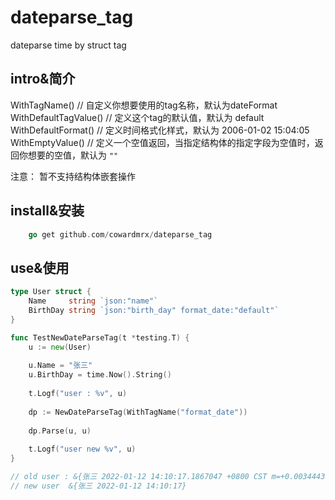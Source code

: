 # dateparse_tag
dateparse time by struct tag

## intro&简介
WithTagName() // 自定义你想要使用的tag名称，默认为dateFormat  
WithDefaultTagValue() // 定义这个tag的默认值，默认为 default  
WithDefaultFormat() // 定义时间格式化样式，默认为 2006-01-02 15:04:05  
WithEmptyValue() // 定义一个空值返回，当指定结构体的指定字段为空值时，返回你想要的空值，默认为 `""`  

注意： 暂不支持结构体嵌套操作
## install&安装
```go
    go get github.com/cowardmrx/dateparse_tag
```
## use&使用
```go
type User struct {
    Name     string `json:"name"`
    BirthDay string `json:"birth_day" format_date:"default"`
}

func TestNewDateParseTag(t *testing.T) {
    u := new(User)
    
    u.Name = "张三"
    u.BirthDay = time.Now().String()
    
    t.Logf("user : %v", u)
    
    dp := NewDateParseTag(WithTagName("format_date"))
    
    dp.Parse(u, u)
    
    t.Logf("user new %v", u)
}

// old user : &{张三 2022-01-12 14:10:17.1867047 +0800 CST m=+0.003444301}
// new user  &{张三 2022-01-12 14:10:17}

```